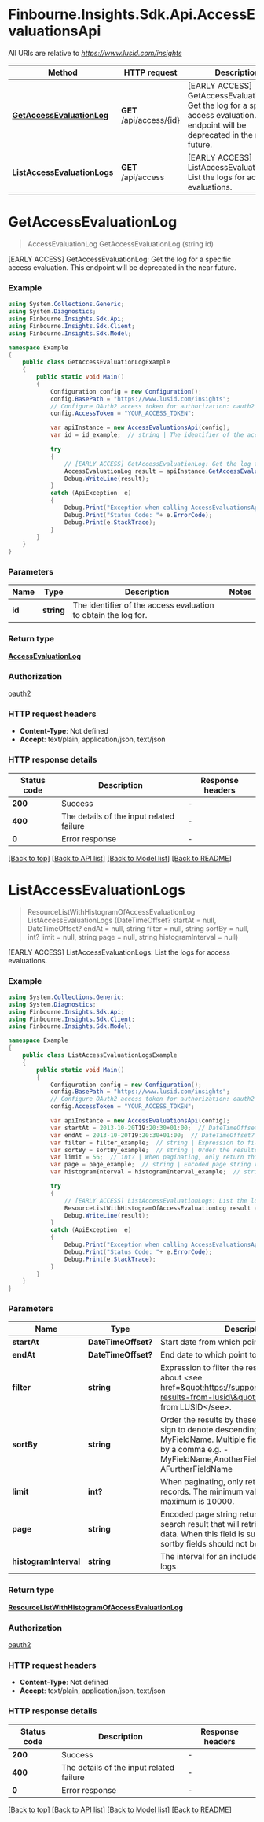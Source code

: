 # Finbourne.Insights.Sdk.Api.AccessEvaluationsApi

All URIs are relative to *https://www.lusid.com/insights*

Method | HTTP request | Description
------------- | ------------- | -------------
[**GetAccessEvaluationLog**](AccessEvaluationsApi.md#getaccessevaluationlog) | **GET** /api/access/{id} | [EARLY ACCESS] GetAccessEvaluationLog: Get the log for a specific access evaluation.  This endpoint will be deprecated in the near future.
[**ListAccessEvaluationLogs**](AccessEvaluationsApi.md#listaccessevaluationlogs) | **GET** /api/access | [EARLY ACCESS] ListAccessEvaluationLogs: List the logs for access evaluations.


<a name="getaccessevaluationlog"></a>
# **GetAccessEvaluationLog**
> AccessEvaluationLog GetAccessEvaluationLog (string id)

[EARLY ACCESS] GetAccessEvaluationLog: Get the log for a specific access evaluation.  This endpoint will be deprecated in the near future.

### Example
```csharp
using System.Collections.Generic;
using System.Diagnostics;
using Finbourne.Insights.Sdk.Api;
using Finbourne.Insights.Sdk.Client;
using Finbourne.Insights.Sdk.Model;

namespace Example
{
    public class GetAccessEvaluationLogExample
    {
        public static void Main()
        {
            Configuration config = new Configuration();
            config.BasePath = "https://www.lusid.com/insights";
            // Configure OAuth2 access token for authorization: oauth2
            config.AccessToken = "YOUR_ACCESS_TOKEN";

            var apiInstance = new AccessEvaluationsApi(config);
            var id = id_example;  // string | The identifier of the access evaluation to obtain the log for.

            try
            {
                // [EARLY ACCESS] GetAccessEvaluationLog: Get the log for a specific access evaluation.  This endpoint will be deprecated in the near future.
                AccessEvaluationLog result = apiInstance.GetAccessEvaluationLog(id);
                Debug.WriteLine(result);
            }
            catch (ApiException  e)
            {
                Debug.Print("Exception when calling AccessEvaluationsApi.GetAccessEvaluationLog: " + e.Message );
                Debug.Print("Status Code: "+ e.ErrorCode);
                Debug.Print(e.StackTrace);
            }
        }
    }
}
```

### Parameters

Name | Type | Description  | Notes
------------- | ------------- | ------------- | -------------
 **id** | **string**| The identifier of the access evaluation to obtain the log for. | 

### Return type

[**AccessEvaluationLog**](AccessEvaluationLog.md)

### Authorization

[oauth2](../README.md#oauth2)

### HTTP request headers

 - **Content-Type**: Not defined
 - **Accept**: text/plain, application/json, text/json


### HTTP response details
| Status code | Description | Response headers |
|-------------|-------------|------------------|
| **200** | Success |  -  |
| **400** | The details of the input related failure |  -  |
| **0** | Error response |  -  |

[[Back to top]](#) [[Back to API list]](../README.md#documentation-for-api-endpoints) [[Back to Model list]](../README.md#documentation-for-models) [[Back to README]](../README.md)

<a name="listaccessevaluationlogs"></a>
# **ListAccessEvaluationLogs**
> ResourceListWithHistogramOfAccessEvaluationLog ListAccessEvaluationLogs (DateTimeOffset? startAt = null, DateTimeOffset? endAt = null, string filter = null, string sortBy = null, int? limit = null, string page = null, string histogramInterval = null)

[EARLY ACCESS] ListAccessEvaluationLogs: List the logs for access evaluations.

### Example
```csharp
using System.Collections.Generic;
using System.Diagnostics;
using Finbourne.Insights.Sdk.Api;
using Finbourne.Insights.Sdk.Client;
using Finbourne.Insights.Sdk.Model;

namespace Example
{
    public class ListAccessEvaluationLogsExample
    {
        public static void Main()
        {
            Configuration config = new Configuration();
            config.BasePath = "https://www.lusid.com/insights";
            // Configure OAuth2 access token for authorization: oauth2
            config.AccessToken = "YOUR_ACCESS_TOKEN";

            var apiInstance = new AccessEvaluationsApi(config);
            var startAt = 2013-10-20T19:20:30+01:00;  // DateTimeOffset? | Start date from which point to fetch logs. (optional) 
            var endAt = 2013-10-20T19:20:30+01:00;  // DateTimeOffset? | End date to which point to fetch logs. (optional) 
            var filter = filter_example;  // string | Expression to filter the result set. Read more about <see href=\"https://support.lusid.com/filtering-results-from-lusid\"> filtering results from LUSID</see>. (optional) 
            var sortBy = sortBy_example;  // string | Order the results by these fields. Use the '-' sign to denote descending order e.g. -MyFieldName. Multiple fields can be denoted by a comma e.g. -MyFieldName,AnotherFieldName,-AFurtherFieldName (optional) 
            var limit = 56;  // int? | When paginating, only return this number of records. The minimum value is 0 and the maximum is 10000. (optional) 
            var page = page_example;  // string | Encoded page string returned from a previous search result that will retrieve the next page of data. When this field is supplied, filter and sortby fields should not be supplied. (optional) 
            var histogramInterval = histogramInterval_example;  // string | The interval for an included histogram of the logs (optional) 

            try
            {
                // [EARLY ACCESS] ListAccessEvaluationLogs: List the logs for access evaluations.
                ResourceListWithHistogramOfAccessEvaluationLog result = apiInstance.ListAccessEvaluationLogs(startAt, endAt, filter, sortBy, limit, page, histogramInterval);
                Debug.WriteLine(result);
            }
            catch (ApiException  e)
            {
                Debug.Print("Exception when calling AccessEvaluationsApi.ListAccessEvaluationLogs: " + e.Message );
                Debug.Print("Status Code: "+ e.ErrorCode);
                Debug.Print(e.StackTrace);
            }
        }
    }
}
```

### Parameters

Name | Type | Description  | Notes
------------- | ------------- | ------------- | -------------
 **startAt** | **DateTimeOffset?**| Start date from which point to fetch logs. | [optional] 
 **endAt** | **DateTimeOffset?**| End date to which point to fetch logs. | [optional] 
 **filter** | **string**| Expression to filter the result set. Read more about &lt;see href&#x3D;\&quot;https://support.lusid.com/filtering-results-from-lusid\&quot;&gt; filtering results from LUSID&lt;/see&gt;. | [optional] 
 **sortBy** | **string**| Order the results by these fields. Use the &#39;-&#39; sign to denote descending order e.g. -MyFieldName. Multiple fields can be denoted by a comma e.g. -MyFieldName,AnotherFieldName,-AFurtherFieldName | [optional] 
 **limit** | **int?**| When paginating, only return this number of records. The minimum value is 0 and the maximum is 10000. | [optional] 
 **page** | **string**| Encoded page string returned from a previous search result that will retrieve the next page of data. When this field is supplied, filter and sortby fields should not be supplied. | [optional] 
 **histogramInterval** | **string**| The interval for an included histogram of the logs | [optional] 

### Return type

[**ResourceListWithHistogramOfAccessEvaluationLog**](ResourceListWithHistogramOfAccessEvaluationLog.md)

### Authorization

[oauth2](../README.md#oauth2)

### HTTP request headers

 - **Content-Type**: Not defined
 - **Accept**: text/plain, application/json, text/json


### HTTP response details
| Status code | Description | Response headers |
|-------------|-------------|------------------|
| **200** | Success |  -  |
| **400** | The details of the input related failure |  -  |
| **0** | Error response |  -  |

[[Back to top]](#) [[Back to API list]](../README.md#documentation-for-api-endpoints) [[Back to Model list]](../README.md#documentation-for-models) [[Back to README]](../README.md)

